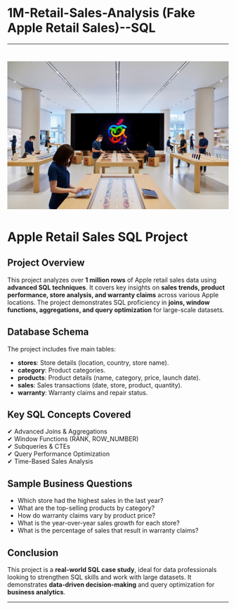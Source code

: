 # 1M-Retail-Sales-Analysis (Fake Apple Retail Sales)--SQL

---

# ![Apple Logo](https://github.com/najirh/Apple-Retail-Sales-SQL-Project---Analyzing-Millions-of-Sales-Rows/blob/main/Apple_Changsha_RetailTeamMembers_09012021_big.jpg.slideshow-xlarge_2x.jpg)  
# Apple Retail Sales SQL Project  

## Project Overview  

This project analyzes over **1 million rows** of Apple retail sales data using **advanced SQL techniques**. It covers key insights on **sales trends, product performance, store analysis, and warranty claims** across various Apple locations. The project demonstrates SQL proficiency in **joins, window functions, aggregations, and query optimization** for large-scale datasets.  

## Database Schema  

The project includes five main tables:  

- **stores**: Store details (location, country, store name).  
- **category**: Product categories.  
- **products**: Product details (name, category, price, launch date).  
- **sales**: Sales transactions (date, store, product, quantity).  
- **warranty**: Warranty claims and repair status.  

## Key SQL Concepts Covered  

✔ Advanced Joins & Aggregations  
✔ Window Functions (RANK, ROW_NUMBER)  
✔ Subqueries & CTEs  
✔ Query Performance Optimization  
✔ Time-Based Sales Analysis  

## Sample Business Questions  

- Which store had the highest sales in the last year?  
- What are the top-selling products by category?  
- How do warranty claims vary by product price?  
- What is the year-over-year sales growth for each store?  
- What is the percentage of sales that result in warranty claims?  

## Conclusion  

This project is a **real-world SQL case study**, ideal for data professionals looking to strengthen SQL skills and work with large datasets. It demonstrates **data-driven decision-making** and query optimization for **business analytics**.  

---  
